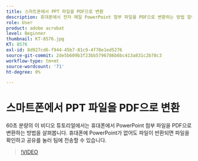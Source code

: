 ```yaml
---
title: 스마트폰에서 PPT 파일을 PDF으로 변환
description: 휴대폰에서 전자 메일 PowerPoint 첨부 파일을 PDF으로 변환하는 방법 알아보기
role: User
product: adobe acrobat
level: Beginner
thumbnail: KT-8576.jpg
KT: 8576
exl-id: 8d927cd6-f944-45b7-81c9-4f70e1ed5276
source-git-commit: 2de5b609b3f23bb5796786b6bc413a831c2b78c3
workflow-type: tm+mt
source-wordcount: '71'
ht-degree: 0%

---
```


# 스마트폰에서 PPT 파일을 PDF으로 변환

60초 분량의 이 비디오 튜토리얼에서는 휴대폰에서 PowerPoint 첨부 파일을 PDF으로 변환하는 방법을 살펴봅니다. 휴대폰에 PowerPoint가 없어도 파일이 반환되면 파일을 확인하고 공유를 눌러 팀에 전송할 수 있습니다.

>[!VIDEO](https://video.tv.adobe.com/v/336366?hidetitle=true)
